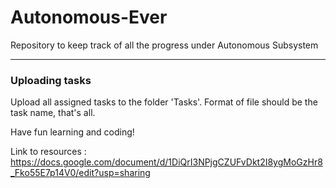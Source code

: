 # Autonomous-Ever
Repository to keep track of all the progress under Autonomous Subsystem

---

### Uploading tasks

Upload all assigned tasks to the folder 'Tasks'. 
Format of file should be the task name, that's all. 

Have fun learning and coding!


Link to resources : https://docs.google.com/document/d/1DiQrI3NPjgCZUFvDkt2I8ygMoGzHr8_Fko55E7p14V0/edit?usp=sharing


